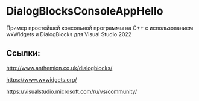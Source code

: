 # DialogBlocksConsoleAppHello
Пример простейшей консольной программы на C++ с использованием wxWidgets и DialogBlocks для Visual Studio 2022

## Ссылки:

http://www.anthemion.co.uk/dialogblocks/

https://www.wxwidgets.org/

https://visualstudio.microsoft.com/ru/vs/community/
